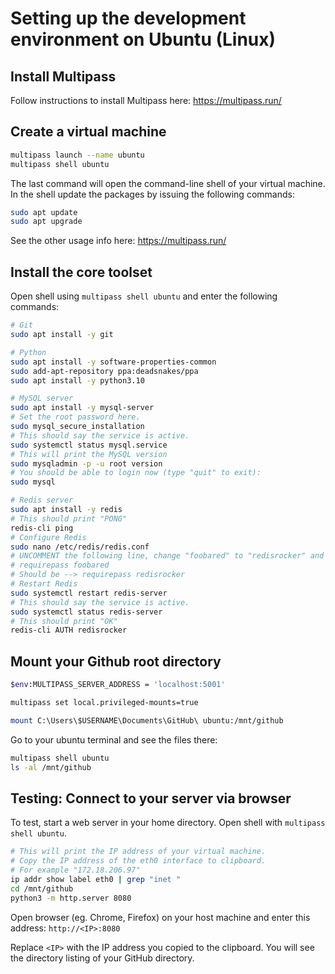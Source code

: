 # Setting up the development environment on Ubuntu (Linux)

## Install Multipass

Follow instructions to install Multipass here: https://multipass.run/

## Create a virtual machine

```bash
multipass launch --name ubuntu
multipass shell ubuntu
```

The last command will open the command-line shell of your virtual machine.
In the shell update the packages by issuing the following commands:
```bash
sudo apt update
sudo apt upgrade
```

See the other usage info here: https://multipass.run/

## Install the core toolset

Open shell using `multipass shell ubuntu` and enter the following commands:

```bash
# Git
sudo apt install -y git

# Python
sudo apt install -y software-properties-common
sudo add-apt-repository ppa:deadsnakes/ppa
sudo apt install -y python3.10

# MySQL server
sudo apt install -y mysql-server
# Set the root password here.
sudo mysql_secure_installation
# This should say the service is active.
sudo systemctl status mysql.service
# This will print the MySQL version
sudo mysqladmin -p -u root version
# You should be able to login now (type "quit" to exit):
sudo mysql

# Redis server
sudo apt install -y redis
# This should print "PONG"
redis-cli ping
# Configure Redis
sudo nano /etc/redis/redis.conf
# UNCOMMENT the following line, change "foobared" to "redisrocker" and save file.
# requirepass foobared
# Should be --> requirepass redisrocker
# Restart Redis
sudo systemctl restart redis-server
# This should say the service is active.
sudo systemctl status redis-server
# This should print "OK"
redis-cli AUTH redisrocker
```

## Mount your Github root directory

```bash
$env:MULTIPASS_SERVER_ADDRESS = 'localhost:5001'

multipass set local.privileged-mounts=true

mount C:\Users\$USERNAME\Documents\GitHub\ ubuntu:/mnt/github
```

Go to your ubuntu terminal and see the files there:
```bash
multipass shell ubuntu
ls -al /mnt/github
```

## Testing: Connect to your server via browser

To test, start a web server in your home directory.
Open shell with `multipass shell ubuntu`.

```bash
# This will print the IP address of your virtual machine.
# Copy the IP address of the eth0 interface to clipboard.
# For example "172.18.206.97"
ip addr show label eth0 | grep "inet "
cd /mnt/github
python3 -m http.server 8080
```

Open browser (eg. Chrome, Firefox) on your host machine and enter this address: `http://<IP>:8080`

Replace `<IP>` with the IP address you copied to the clipboard.
You will see the directory listing of your GitHub directory.